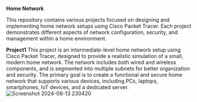 **Home Network**

This repository contains various projects focused on designing and implementing home network setups using Cisco Packet Tracer. Each project demonstrates different aspects of network configuration, security, and management within a home environment.

**Project1**
This project is an intermediate-level home network setup using Cisco Packet Tracer, designed to provide a realistic simulation of a small, modern home network. The network includes both wired and wireless components, and is segmented into multiple subnets for better organization and security. The primary goal is to create a functional and secure home network that supports various devices, including PCs, laptops, smartphones, IoT devices, and a dedicated server.
![Screenshot 2024-08-13 230420](https://github.com/user-attachments/assets/a78bece7-2742-42f4-9fd1-7a53148d9484)
